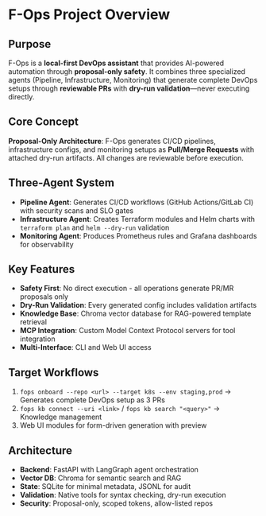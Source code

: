 # F-Ops Project Overview

## Purpose
F-Ops is a **local-first DevOps assistant** that provides AI-powered automation through **proposal-only safety**. It combines three specialized agents (Pipeline, Infrastructure, Monitoring) that generate complete DevOps setups through **reviewable PRs** with **dry-run validation**—never executing directly.

## Core Concept
**Proposal-Only Architecture**: F-Ops generates CI/CD pipelines, infrastructure configs, and monitoring setups as **Pull/Merge Requests** with attached dry-run artifacts. All changes are reviewable before execution.

## Three-Agent System
- **Pipeline Agent**: Generates CI/CD workflows (GitHub Actions/GitLab CI) with security scans and SLO gates
- **Infrastructure Agent**: Creates Terraform modules and Helm charts with `terraform plan` and `helm --dry-run` validation
- **Monitoring Agent**: Produces Prometheus rules and Grafana dashboards for observability

## Key Features
- **Safety First**: No direct execution - all operations generate PR/MR proposals only
- **Dry-Run Validation**: Every generated config includes validation artifacts
- **Knowledge Base**: Chroma vector database for RAG-powered template retrieval
- **MCP Integration**: Custom Model Context Protocol servers for tool integration
- **Multi-Interface**: CLI and Web UI access

## Target Workflows
1. `fops onboard --repo <url> --target k8s --env staging,prod` → Generates complete DevOps setup as 3 PRs
2. `fops kb connect --uri <link>` / `fops kb search "<query>"` → Knowledge management
3. Web UI modules for form-driven generation with preview

## Architecture
- **Backend**: FastAPI with LangGraph agent orchestration
- **Vector DB**: Chroma for semantic search and RAG
- **State**: SQLite for minimal metadata, JSONL for audit
- **Validation**: Native tools for syntax checking, dry-run execution
- **Security**: Proposal-only, scoped tokens, allow-listed repos